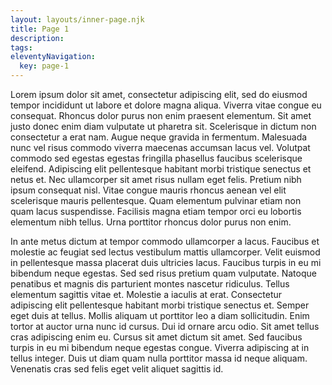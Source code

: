 ```yaml
---
layout: layouts/inner-page.njk
title: Page 1
description:
tags:
eleventyNavigation:
  key: page-1
---
```


Lorem ipsum dolor sit amet, consectetur adipiscing elit, sed do eiusmod tempor incididunt ut labore et dolore magna aliqua. Viverra vitae congue eu consequat. Rhoncus dolor purus non enim praesent elementum. Sit amet justo donec enim diam vulputate ut pharetra sit. Scelerisque in dictum non consectetur a erat nam. Augue neque gravida in fermentum. Malesuada nunc vel risus commodo viverra maecenas accumsan lacus vel. Volutpat commodo sed egestas egestas fringilla phasellus faucibus scelerisque eleifend. Adipiscing elit pellentesque habitant morbi tristique senectus et netus et. Nec ullamcorper sit amet risus nullam eget felis. Pretium nibh ipsum consequat nisl. Vitae congue mauris rhoncus aenean vel elit scelerisque mauris pellentesque. Quam elementum pulvinar etiam non quam lacus suspendisse. Facilisis magna etiam tempor orci eu lobortis elementum nibh tellus. Urna porttitor rhoncus dolor purus non enim.

In ante metus dictum at tempor commodo ullamcorper a lacus. Faucibus et molestie ac feugiat sed lectus vestibulum mattis ullamcorper. Velit euismod in pellentesque massa placerat duis ultricies lacus. Faucibus turpis in eu mi bibendum neque egestas. Sed sed risus pretium quam vulputate. Natoque penatibus et magnis dis parturient montes nascetur ridiculus. Tellus elementum sagittis vitae et. Molestie a iaculis at erat. Consectetur adipiscing elit pellentesque habitant morbi tristique senectus et. Semper eget duis at tellus. Mollis aliquam ut porttitor leo a diam sollicitudin. Enim tortor at auctor urna nunc id cursus. Dui id ornare arcu odio. Sit amet tellus cras adipiscing enim eu. Cursus sit amet dictum sit amet. Sed faucibus turpis in eu mi bibendum neque egestas congue. Viverra adipiscing at in tellus integer. Duis ut diam quam nulla porttitor massa id neque aliquam. Venenatis cras sed felis eget velit aliquet sagittis id.
